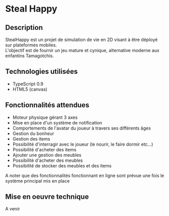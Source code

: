 # Steal Happy

## Description

StealHappy est un projet de simulation de vie en 2D visant à être déployé sur plateformes mobiles.  
L'objectif est de fournir un jeu mature et cynique, alternative moderne aux enfantins Tamagotchis. 

## Technologies utilisées

* TypeScript 0.9
* HTML5 (canvas)

## Fonctionnalités attendues

* Moteur physique gérant 3 axes
* Mise en place d'un système de notification 
* Comportements de l'avatar du joueur à travers ses différents âges
* Gestion du bonheur 
* Gestion des items
* Possibilité d'interragir avec le joueur (le nourir, le faire dormir etc...)
* Possibilité d'acheter des items
* Ajouter une gestion des meubles 
* Possibilité d'acheter des meubles
* Possibilité de stocker des meubles et des items 

A noter que des fonctionnalités fonctionnant en ligne sont prévue une fois le système principal mis en place 

## Mise en oeuvre technique

A venir 





